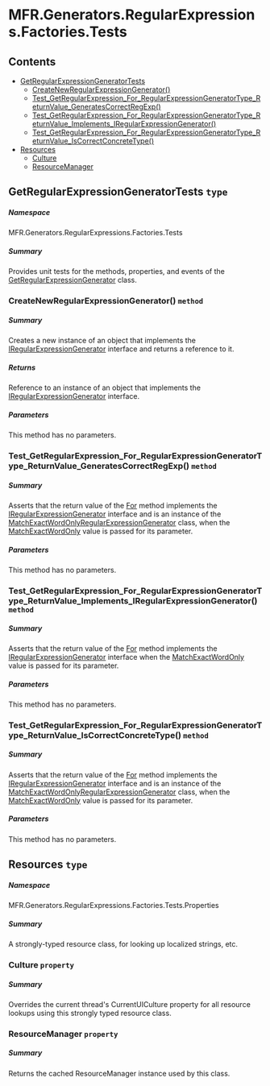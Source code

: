<a name='assembly'></a>
# MFR.Generators.RegularExpressions.Factories.Tests

## Contents

- [GetRegularExpressionGeneratorTests](#T-MFR-Objects-Generators-RegularExpressions-Factories-Tests-GetRegularExpressionGeneratorTests 'MFR.Generators.RegularExpressions.Factories.Tests.GetRegularExpressionGeneratorTests')
  - [CreateNewRegularExpressionGenerator()](#M-MFR-Objects-Generators-RegularExpressions-Factories-Tests-GetRegularExpressionGeneratorTests-CreateNewRegularExpressionGenerator 'MFR.Generators.RegularExpressions.Factories.Tests.GetRegularExpressionGeneratorTests.CreateNewRegularExpressionGenerator')
  - [Test_GetRegularExpression_For_RegularExpressionGeneratorType_ReturnValue_GeneratesCorrectRegExp()](#M-MFR-Objects-Generators-RegularExpressions-Factories-Tests-GetRegularExpressionGeneratorTests-Test_GetRegularExpression_For_RegularExpressionGeneratorType_ReturnValue_GeneratesCorrectRegExp 'MFR.Generators.RegularExpressions.Factories.Tests.GetRegularExpressionGeneratorTests.Test_GetRegularExpression_For_RegularExpressionGeneratorType_ReturnValue_GeneratesCorrectRegExp')
  - [Test_GetRegularExpression_For_RegularExpressionGeneratorType_ReturnValue_Implements_IRegularExpressionGenerator()](#M-MFR-Objects-Generators-RegularExpressions-Factories-Tests-GetRegularExpressionGeneratorTests-Test_GetRegularExpression_For_RegularExpressionGeneratorType_ReturnValue_Implements_IRegularExpressionGenerator 'MFR.Generators.RegularExpressions.Factories.Tests.GetRegularExpressionGeneratorTests.Test_GetRegularExpression_For_RegularExpressionGeneratorType_ReturnValue_Implements_IRegularExpressionGenerator')
  - [Test_GetRegularExpression_For_RegularExpressionGeneratorType_ReturnValue_IsCorrectConcreteType()](#M-MFR-Objects-Generators-RegularExpressions-Factories-Tests-GetRegularExpressionGeneratorTests-Test_GetRegularExpression_For_RegularExpressionGeneratorType_ReturnValue_IsCorrectConcreteType 'MFR.Generators.RegularExpressions.Factories.Tests.GetRegularExpressionGeneratorTests.Test_GetRegularExpression_For_RegularExpressionGeneratorType_ReturnValue_IsCorrectConcreteType')
- [Resources](#T-MFR-Objects-Generators-RegularExpressions-Factories-Tests-Properties-Resources 'MFR.Generators.RegularExpressions.Factories.Tests.Properties.Resources')
  - [Culture](#P-MFR-Objects-Generators-RegularExpressions-Factories-Tests-Properties-Resources-Culture 'MFR.Generators.RegularExpressions.Factories.Tests.Properties.Resources.Culture')
  - [ResourceManager](#P-MFR-Objects-Generators-RegularExpressions-Factories-Tests-Properties-Resources-ResourceManager 'MFR.Generators.RegularExpressions.Factories.Tests.Properties.Resources.ResourceManager')

<a name='T-MFR-Objects-Generators-RegularExpressions-Factories-Tests-GetRegularExpressionGeneratorTests'></a>
## GetRegularExpressionGeneratorTests `type`

##### Namespace

MFR.Generators.RegularExpressions.Factories.Tests

##### Summary

Provides unit tests for the methods, properties, and events of the
[GetRegularExpressionGenerator](#T-MFR-Objects-Generators-RegularExpressions-Factories-GetRegularExpressionGenerator 'MFR.Generators.RegularExpressions.Factories.GetRegularExpressionGenerator')
class.

<a name='M-MFR-Objects-Generators-RegularExpressions-Factories-Tests-GetRegularExpressionGeneratorTests-CreateNewRegularExpressionGenerator'></a>
### CreateNewRegularExpressionGenerator() `method`

##### Summary

Creates a new instance of an object that implements the
[IRegularExpressionGenerator](#T-MFR-Objects-Generators-RegularExpressions-Interfaces-IRegularExpressionGenerator 'MFR.Generators.RegularExpressions.Interfaces.IRegularExpressionGenerator')
interface and returns a reference to it.

##### Returns

Reference to an instance of an object that implements the
[IRegularExpressionGenerator](#T-MFR-Objects-Generators-RegularExpressions-Interfaces-IRegularExpressionGenerator 'MFR.Generators.RegularExpressions.Interfaces.IRegularExpressionGenerator')
interface.

##### Parameters

This method has no parameters.

<a name='M-MFR-Objects-Generators-RegularExpressions-Factories-Tests-GetRegularExpressionGeneratorTests-Test_GetRegularExpression_For_RegularExpressionGeneratorType_ReturnValue_GeneratesCorrectRegExp'></a>
### Test_GetRegularExpression_For_RegularExpressionGeneratorType_ReturnValue_GeneratesCorrectRegExp() `method`

##### Summary

Asserts that the return value of the
[For](#M-MFR-Objects-Generators-RegularExpressions-Factories-GetRegularExpressionGenerator-For 'MFR.Generators.RegularExpressions.Factories.GetRegularExpressionGenerator.For')
method implements the
[IRegularExpressionGenerator](#T-MFR-Objects-Generators-RegularExpressions-Interfaces-IRegularExpressionGenerator 'MFR.Generators.RegularExpressions.Interfaces.IRegularExpressionGenerator')
interface and is an instance of the
[MatchExactWordOnlyRegularExpressionGenerator](#T-MFR-Objects-Generators-RegularExpressions-MatchExactWordOnlyRegularExpressionGenerator 'MFR.Generators.RegularExpressions.MatchExactWordOnlyRegularExpressionGenerator')
class, when the
[MatchExactWordOnly](#T-MFR-Objects-Generators-RegularExpressions-Constants-RegularExpressionType-MatchExactWordOnly 'MFR.Generators.RegularExpressions.Constants.RegularExpressionType.MatchExactWordOnly')
value is passed for its parameter.

##### Parameters

This method has no parameters.

<a name='M-MFR-Objects-Generators-RegularExpressions-Factories-Tests-GetRegularExpressionGeneratorTests-Test_GetRegularExpression_For_RegularExpressionGeneratorType_ReturnValue_Implements_IRegularExpressionGenerator'></a>
### Test_GetRegularExpression_For_RegularExpressionGeneratorType_ReturnValue_Implements_IRegularExpressionGenerator() `method`

##### Summary

Asserts that the return value of the
[For](#M-MFR-Objects-Generators-RegularExpressions-Factories-GetRegularExpressionGenerator-For 'MFR.Generators.RegularExpressions.Factories.GetRegularExpressionGenerator.For')
method implements the
[IRegularExpressionGenerator](#T-MFR-Objects-Generators-RegularExpressions-Interfaces-IRegularExpressionGenerator 'MFR.Generators.RegularExpressions.Interfaces.IRegularExpressionGenerator')
interface when the
[MatchExactWordOnly](#T-MFR-Objects-Generators-RegularExpressions-Constants-RegularExpressionType-MatchExactWordOnly 'MFR.Generators.RegularExpressions.Constants.RegularExpressionType.MatchExactWordOnly')
value is passed for its parameter.

##### Parameters

This method has no parameters.

<a name='M-MFR-Objects-Generators-RegularExpressions-Factories-Tests-GetRegularExpressionGeneratorTests-Test_GetRegularExpression_For_RegularExpressionGeneratorType_ReturnValue_IsCorrectConcreteType'></a>
### Test_GetRegularExpression_For_RegularExpressionGeneratorType_ReturnValue_IsCorrectConcreteType() `method`

##### Summary

Asserts that the return value of the
[For](#M-MFR-Objects-Generators-RegularExpressions-Factories-GetRegularExpressionGenerator-For 'MFR.Generators.RegularExpressions.Factories.GetRegularExpressionGenerator.For')
method implements the
[IRegularExpressionGenerator](#T-MFR-Objects-Generators-RegularExpressions-Interfaces-IRegularExpressionGenerator 'MFR.Generators.RegularExpressions.Interfaces.IRegularExpressionGenerator')
interface and is an instance of the
[MatchExactWordOnlyRegularExpressionGenerator](#T-MFR-Objects-Generators-RegularExpressions-MatchExactWordOnlyRegularExpressionGenerator 'MFR.Generators.RegularExpressions.MatchExactWordOnlyRegularExpressionGenerator')
class, when the
[MatchExactWordOnly](#T-MFR-Objects-Generators-RegularExpressions-Constants-RegularExpressionType-MatchExactWordOnly 'MFR.Generators.RegularExpressions.Constants.RegularExpressionType.MatchExactWordOnly')
value is passed for its parameter.

##### Parameters

This method has no parameters.

<a name='T-MFR-Objects-Generators-RegularExpressions-Factories-Tests-Properties-Resources'></a>
## Resources `type`

##### Namespace

MFR.Generators.RegularExpressions.Factories.Tests.Properties

##### Summary

A strongly-typed resource class, for looking up localized strings, etc.

<a name='P-MFR-Objects-Generators-RegularExpressions-Factories-Tests-Properties-Resources-Culture'></a>
### Culture `property`

##### Summary

Overrides the current thread's CurrentUICulture property for all
  resource lookups using this strongly typed resource class.

<a name='P-MFR-Objects-Generators-RegularExpressions-Factories-Tests-Properties-Resources-ResourceManager'></a>
### ResourceManager `property`

##### Summary

Returns the cached ResourceManager instance used by this class.
